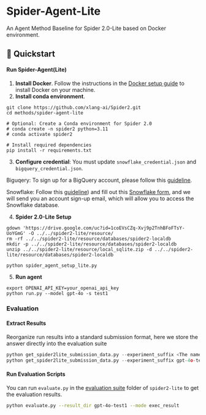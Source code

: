# Spider-Agent-Lite

An Agent Method Baseline for Spider 2.0-Lite based on Docker environment.

## 🚀 Quickstart

#### Run Spider-Agent(Lite)

1. **Install Docker**. Follow the instructions in the [Docker setup guide](https://docs.docker.com/engine/install/) to install Docker on your machine. 
2. **Install conda environment**.
```
git clone https://github.com/xlang-ai/Spider2.git
cd methods/spider-agent-lite

# Optional: Create a Conda environment for Spider 2.0
# conda create -n spider2 python=3.11
# conda activate spider2

# Install required dependencies
pip install -r requirements.txt
```
3. **Configure credential**: You must update `snowflake_credential.json` and `bigquery_credential.json`.

Biguqery: To sign up for a BigQuery account, please follow this [guideline](https://github.com/xlang-ai/Spider2/blob/main/assets/Bigquery_Guideline.md).

Snowflake: Follow this [guideline](https://github.com/xlang-ai/Spider2/blob/main/assets/Snowflake_Guideline.md)) and fill out this [Snowflake form](https://docs.google.com/forms/d/e/1FAIpQLScbVIYcBkADVr-NcYm9fLMhlxR7zBAzg-jaew1VNRj6B8yD3Q/viewform?usp=sf_link), and we will send you an account sign-up email, which will allow you to access the Snowflake database.


4. **Spider 2.0-Lite Setup**
```
gdown 'https://drive.google.com/uc?id=1coEVsCZq-Xvj9p2TnhBFoFTsY-UoYGmG' -O ../../spider2-lite/resource/
rm -rf ../../spider2-lite/resource/databases/spider2-localdb
mkdir -p ../../spider2-lite/resource/databases/spider2-localdb
unzip ../../spider2-lite/resource/local_sqlite.zip -d ../../spider2-lite/resource/databases/spider2-localdb

python spider_agent_setup_lite.py
```

5. **Run agent**
```
export OPENAI_API_KEY=your_openai_api_key
python run.py --model gpt-4o -s test1
```




### Evaluation

#### Extract Results

Reorganize run results into a standard submission format, here we store the answer directly into the evaluation suite

```python
python get_spider2lite_submission_data.py --experiment_suffix <The name of this experiment> --results_folder_name <Standard Submission Folders>
python get_spider2lite_submission_data.py --experiment_suffix gpt-4o-test1 --results_folder_name ../../spider2-lite/evaluation_suite/gpt-4o-test1
```

#### Run Evaluation Scripts

You can run `evaluate.py` in the [evaluation suite](https://github.com/xlang-ai/Spider2/tree/main/spider2-lite/evaluation_suite) folder of `spider2-lite` to get the evaluation results.


```bash
python evaluate.py --result_dir gpt-4o-test1 --mode exec_result
```


